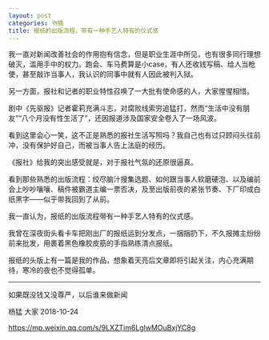 ```yaml
---
layout: post
categories: 书摘
title: 报纸的出版流程，带有一种手艺人特有的仪式感
---
```


我一直对新闻改善社会的作用抱有信念，但是职业生涯中所见，也有很多同行理想破灭，滥用手中的权力。跑会、车马费算是小case，有人还收钱写稿、给人当枪使，甚至敲诈当事人，我认识的同事中就有人因此被判入狱。

另一方面，报社和记者的职业特性召唤了一大批有使命感的人，大家惺惺相惜。

剧中《先驱报》记者霍莉充满斗志，对腐败线索穷追猛打，然而“生活中没有朋友”“八个月没有性生活了”，还因报道涉及国家安全卷入了一场风波。

看到这里会心一笑，这不正是熟悉的报社生活写照吗？我自己也有过只顾闷头往前冲，没有保护好自己，而被当事人告上法庭的经历。

《报社》给我的突出感受就是，对于报社气氛的还原很逼真。

看到那些熟悉的出版流程：绞尽脑汁搜集选题、如何跟当事人软磨硬泡、以及编前会上吵吵嚷嚷、稿件被霸道主编一票否决，及至出版前夜的紧张节奏、下厂印成白纸黑字——似乎带我回到了从前。

我一直认为，报纸的出版流程带有一种手艺人特有的仪式感。

我曾在深夜街头看卡车把刚出厂的报纸运到分发点，一捆捆扔下，不久报摊主纷纷前来批发，用裹着黑色橡胶皮筋的手指熟练清点报纸。

报纸的头版上有一篇是我的作品，想象着天亮后文章即将引起关注，内心充满期待，寒冷的夜也不觉得孤单。

---

如果既没钱又没尊严，以后谁来做新闻

杨猛  大家  2018-10-24

https://mp.weixin.qq.com/s/9LXZTim6LglwMOuBxjYC8g